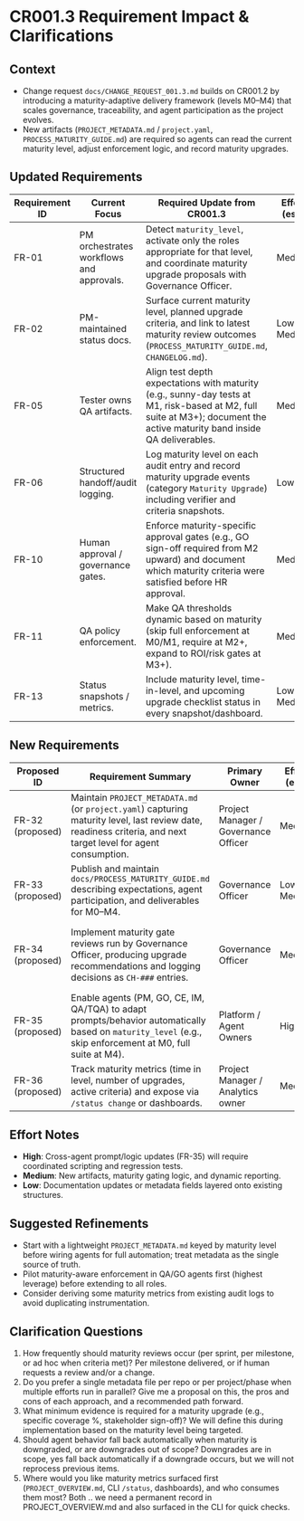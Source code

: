 # CR001.3 Requirement Impact & Clarifications

## Context
- Change request `docs/CHANGE_REQUEST_001.3.md` builds on CR001.2 by introducing a maturity-adaptive delivery framework (levels M0–M4) that scales governance, traceability, and agent participation as the project evolves.
- New artifacts (`PROJECT_METADATA.md` / `project.yaml`, `PROCESS_MATURITY_GUIDE.md`) are required so agents can read the current maturity level, adjust enforcement logic, and record maturity upgrades.

## Updated Requirements
| Requirement ID | Current Focus | Required Update from CR001.3 | Effort (est.) | CR001.3 Source |
| --- | --- | --- | --- | --- |
| FR-01 | PM orchestrates workflows and approvals. | Detect `maturity_level`, activate only the roles appropriate for that level, and coordinate maturity upgrade proposals with Governance Officer. | Medium | Adaptive Rules for Agents → Project Manager; Workflow Summary. |
| FR-02 | PM-maintained status docs. | Surface current maturity level, planned upgrade criteria, and link to latest maturity review outcomes (`PROCESS_MATURITY_GUIDE.md`, `CHANGELOG.md`). | Low-Medium | Process Weight tables; Overview section. |
| FR-05 | Tester owns QA artifacts. | Align test depth expectations with maturity (e.g., sunny-day tests at M1, risk-based at M2, full suite at M3+); document the active maturity band inside QA deliverables. | Medium | Process Weight by Maturity → Testing row; Agent Behavior table. |
| FR-06 | Structured handoff/audit logging. | Log maturity level on each audit entry and record maturity upgrade events (category `Maturity Upgrade`) including verifier and criteria snapshots. | Low | Lifecycle Transitions; Implementation → ChangeLog requirement. |
| FR-10 | Human approval / governance gates. | Enforce maturity-specific approval gates (e.g., GO sign-off required from M2 upward) and document which maturity criteria were satisfied before HR approval. | Medium | Adaptive Rules → GO; Governance Weight by Level. |
| FR-11 | QA policy enforcement. | Make QA thresholds dynamic based on maturity (skip full enforcement at M0/M1, require at M2+, expand to ROI/risk gates at M3+). | Medium | Process Weight by Maturity → Change Evaluation & QA rows. |
| FR-13 | Status snapshots / metrics. | Include maturity level, time-in-level, and upcoming upgrade checklist status in every snapshot/dashboard. | Low-Medium | Workflow Summary; Lifecycle Transitions. |

## New Requirements
| Proposed ID | Requirement Summary | Primary Owner | Effort (est.) | Motivation from CR001.3 |
| --- | --- | --- | --- | --- |
| FR-32 (proposed) | Maintain `PROJECT_METADATA.md` (or `project.yaml`) capturing maturity level, last review date, readiness criteria, and next target level for agent consumption. | Project Manager / Governance Officer | Medium | Practical Implementation → Add project metadata file. |
| FR-33 (proposed) | Publish and maintain `docs/PROCESS_MATURITY_GUIDE.md` describing expectations, agent participation, and deliverables for M0–M4. | Governance Officer | Low-Medium | Provided guide at end of CR001.3. |
| FR-34 (proposed) | Implement maturity gate reviews run by Governance Officer, producing upgrade recommendations and logging decisions as `CH-###` entries. | Governance Officer | Medium | Practical Implementation → Maturity Gate Reviews; Lifecycle Transitions. |
| FR-35 (proposed) | Enable agents (PM, GO, CE, IM, QA/TQA) to adapt prompts/behavior automatically based on `maturity_level` (e.g., skip enforcement at M0, full suite at M4). | Platform / Agent Owners | High | Adaptive Rules for Agents; Agent Behavior table. |
| FR-36 (proposed) | Track maturity metrics (time in level, number of upgrades, active criteria) and expose via `/status change` or dashboards. | Project Manager / Analytics owner | Medium | Workflow Summary; Recommendation bullets. |

## Effort Notes
- **High**: Cross-agent prompt/logic updates (FR-35) will require coordinated scripting and regression tests.
- **Medium**: New artifacts, maturity gating logic, and dynamic reporting.
- **Low**: Documentation updates or metadata fields layered onto existing structures.

## Suggested Refinements
- Start with a lightweight `PROJECT_METADATA.md` keyed by maturity level before wiring agents for full automation; treat metadata as the single source of truth.
- Pilot maturity-aware enforcement in QA/GO agents first (highest leverage) before extending to all roles.
- Consider deriving some maturity metrics from existing audit logs to avoid duplicating instrumentation.

## Clarification Questions
1. How frequently should maturity reviews occur (per sprint, per milestone, or ad hoc when criteria met)?
Per milestone delivered, or if human requests a review and/or a change.
2. Do you prefer a single metadata file per repo or per project/phase when multiple efforts run in parallel?
Give me a proposal on this, the pros and cons of each approach, and a recommended path forward.
3. What minimum evidence is required for a maturity upgrade (e.g., specific coverage %, stakeholder sign-off)?
We will define this during implementation based on the maturity level being targeted.
4. Should agent behavior fall back automatically when maturity is downgraded, or are downgrades out of scope?
Downgrades are in scope, yes fall back automatically if a downgrade occurs, but we will not reprocess previous items.
5. Where would you like maturity metrics surfaced first (`PROJECT_OVERVIEW.md`, CLI `/status`, dashboards), and who consumes them most?
Both .. we need a permanent record in PROJECT_OVERVIEW.md and also surfaced in the CLI for quick checks.

